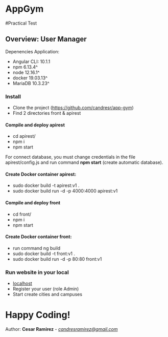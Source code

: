 # AppGym

#Practical Test

## Overview: User Manager 
Depenencies Application:

- Angular CLI: 10.1.1
- npm 6.13.4^
- node 12.16.1^
- docker 19.03.13^
- MariaDB 10.3.23^

### Install
- Clone the project (https://github.com/candresr/app-gym)
- Find 2 directories front & apirest

#### Compile and deploy apirest
- cd apirest/
- npm i
- npm start

For connect database, you must change credentials in the file apirest/config.js and run command __npm start__ (create automatic database).

#### Create Docker container apirest:
- sudo docker build -t apirest:v1 .
- sudo docker build run -d -p 4000:4000 apirest:v1

#### Compile and deploy front
- cd front/
- npm i
- npm start

#### Create Docker container front:
- run command ng build
- sudo docker build -t front:v1 .
- sudo docker build run -d -p 80:80 front:v1

### Run website in your local
- [localhost](http://localhost:4000/)
- Register your user (role Admin)
- Start create cities and campuses

# Happy Coding! 
Author: __Cesar Ramirez__ - *candresramirez@gmail.com*
